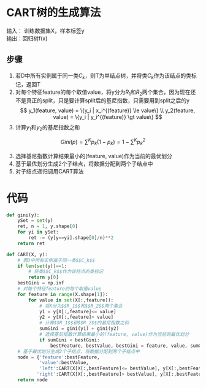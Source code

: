 # CART树的生成算法

输入：
训练数据集X，样本标签y  
输出：回归树f(x)  

## 步骤
1. 若D中所有实例属于同一类$C_k$，则T为单结点树，并将类$C_k$作为该结点的类标记，返回T  
1. 对每个特征feature的每个取值value，将y分为$R_1$和$R_2$两个集合，因为现在还不是真正的split，只是要计算split后的基尼指数，只需要用到split之后的y    
$$
y_1(feature, value) = \{y_i | x_i^{(feature)} \le value\}  \\
y_2(feature, value) = \{y_i | y_i^{(feature)} \gt value\}
$$
2. 计算$y_1$和$y_2$的基尼指数之和  

$$
Gini(p) = \sum^K p_k(1-p_k) = 1 - \sum^Kp_k^2
$$

3. 选择基尼指数计算结果最小的(feature, value)作为当前的最优划分  
4. 基于最优划分生成2个子结点，将数据分配到两个子结点中  
5. 对子结点递归调用CART算法  

# 代码

```python
def gini(y):
    ySet = set(y)
    ret, n = 1, y.shape[0]
    for yi in ySet:
        ret -= (y[y==yi].shape[0]/n)**2
    return ret

def CART(X, y):
    # 若D中所有实例属于同一类$$C_k$$
    if len(set(y))==1:
        # 将类$$C_k$$作为该结点的类标记
        return y[0]
    bestGini = np.inf
    # 对每个特征feature的每个取值value
    for feature in range(X.shape[1]):
        for value in set(X[:,feature]):
            # 将X分为$$R_1$$和$$R_2$$两个集合
            y1 = y[X[:,feature]<= value]
            y2 = y[X[:,feature]> value]
            # 计算$$R_1$$和$$R_2$$的基尼指数之和
            sumGini = gini(y1) + gini(y2)
            # 选择基尼指数计算结果最小的(feature, value)作为当前的最优划分
            if sumGini < bestGini:
                bestFeature, bestValue, bestGini = feature, value, sumGini
    # 基于最优划分生成2个子结点，将数据分配到两个子结点中
    node = {'feature':bestFeature,
            'value':bestValue,
            'left':CART(X[X[:,bestFeature]<= bestValue], y[X[:,bestFeature]<= bestValue]),
           'right':CART(X[X[:,bestFeature]> bestValue], y[X[:,bestFeature]> bestValue])}
    return node
```